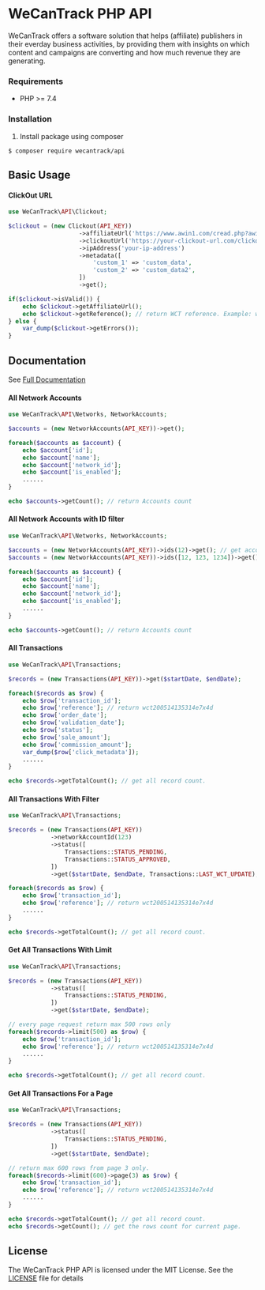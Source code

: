 # WeCanTrack PHP API
WeCanTrack offers a software solution that helps (affiliate) publishers in their everday business activities, by providing them with insights on which content and campaigns are converting and how much revenue they are generating.

### Requirements
- PHP >= 7.4

### Installation
1. Install package using composer
```shell
$ composer require wecantrack/api
```

## Basic Usage

#### ClickOut URL
```php
use WeCanTrack\API\Clickout;

$clickout = (new Clickout(API_KEY))
                    ->affiliateUrl('https://www.awin1.com/cread.php?awinmid=10921&awinaffid=211395&clickref2=MY&...')
                    ->clickoutUrl('https://your-clickout-url.com/clickout')
                    ->ipAddress('your-ip-address')
                    ->metadata([
                        'custom_1' => 'custom_data',
                        'custom_2' => 'custom_data2',
                    ])
                    ->get();

if($clickout->isValid()) {
    echo $clickout->getAffiliateUrl();
    echo $clickout->getReference(); // return WCT reference. Example: wct200514135314e7x4d
} else {
    var_dump($clickout->getErrors());
}
```

## Documentation
See [Full Documentation](https://docs.wecantrack.com/)


#### All Network Accounts
```php
use WeCanTrack\API\Networks, NetworkAccounts;

$accounts = (new NetworkAccounts(API_KEY))->get();

foreach($accounts as $account) {
    echo $account['id'];
    echo $account['name'];
    echo $account['network_id'];
    echo $account['is_enabled'];
    ......
}

echo $accounts->getCount(); // return Accounts count
```

#### All Network Accounts with ID filter
```php
use WeCanTrack\API\Networks, NetworkAccounts;

$accounts = (new NetworkAccounts(API_KEY))->ids(12)->get(); // get account where its id = 12
$accounts = (new NetworkAccounts(API_KEY))->ids([12, 123, 1234])->get(); // get accounts where its ids are 12, 123, 1234

foreach($accounts as $account) {
    echo $account['id'];
    echo $account['name'];
    echo $account['network_id'];
    echo $account['is_enabled'];
    ......
}

echo $accounts->getCount(); // return Accounts count
```

#### All Transactions
```php
use WeCanTrack\API\Transactions;

$records = (new Transactions(API_KEY))->get($startDate, $endDate);

foreach($records as $row) {
    echo $row['transaction_id'];
    echo $row['reference']; // return wct200514135314e7x4d
    echo $row['order_date'];
    echo $row['validation_date'];
    echo $row['status'];
    echo $row['sale_amount'];
    echo $row['commission_amount'];
    var_dump($row['click_metadata']);
    ......
}

echo $records->getTotalCount(); // get all record count.
```

#### All Transactions With Filter
```php
use WeCanTrack\API\Transactions;

$records = (new Transactions(API_KEY))
            ->networkAccountId(123)
            ->status([
                Transactions::STATUS_PENDING,
                Transactions::STATUS_APPROVED,
            ])
            ->get($startDate, $endDate, Transactions::LAST_WCT_UPDATE);

foreach($records as $row) {
    echo $row['transaction_id'];
    echo $row['reference']; // return wct200514135314e7x4d
    ......
}

echo $records->getTotalCount(); // get all record count.
```

#### Get All Transactions With Limit
```php
use WeCanTrack\API\Transactions;

$records = (new Transactions(API_KEY))
            ->status([
                Transactions::STATUS_PENDING,
            ])
            ->get($startDate, $endDate);

// every page request return max 500 rows only
foreach($records->limit(500) as $row) {
    echo $row['transaction_id'];
    echo $row['reference']; // return wct200514135314e7x4d
    ......
}

echo $records->getTotalCount(); // get all record count.
```

#### Get All Transactions For a Page
```php
use WeCanTrack\API\Transactions;

$records = (new Transactions(API_KEY))
            ->status([
                Transactions::STATUS_PENDING,
            ])
            ->get($startDate, $endDate);

// return max 600 rows from page 3 only.
foreach($records->limit(600)->page(3) as $row) {
    echo $row['transaction_id'];
    echo $row['reference']; // return wct200514135314e7x4d
    ......
}

echo $records->getTotalCount(); // get all record count.
echo $records->getCount(); // get the rows count for current page.
```

## License
The WeCanTrack PHP API is licensed under the MIT License. See the [LICENSE](LICENSE) file for details
